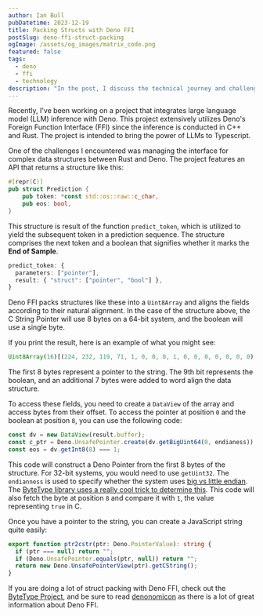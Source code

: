 ```yaml
---
author: Ian Bull
pubDatetime: 2023-12-19
title: Packing Structs with Deno FFI
postSlug: deno-ffi-struct-packing
ogImage: /assets/og_images/matrix_code.png
featured: false
tags:
  - deno
  - ffi
  - technology
description: "In the post, I discuss the technical journey and challenges of integrating large language model inference into Typescript using Deno's FFI, particularly when interfacing complex data structures between Rust and Deno, and share some code snippets and resources that helped navigate these complexities."
---
```


Recently, I've been working on a project that integrates large language model (LLM) inference with Deno. This project extensively utilizes Deno's Foreign Function Interface (FFI) since the inference is conducted in C++ and Rust. The project is intended to bring the power of LLMs to Typescript.

One of the challenges I encountered was managing the interface for complex data structures between Rust and Deno. The project features an API that returns a structure like this:

```rust
#[repr(C)]
pub struct Prediction {
    pub token: *const std::os::raw::c_char,
    pub eos: bool,
}
```

This structure is result of the function `predict_token`, which is utilized to yield the subsequent token in a prediction sequence. The structure comprises the next token and a boolean that signifies whether it marks the **End of Sample**.

```typescript
predict_token: {
  parameters: ["pointer"],
  result: { "struct": ["pointer", "bool"] },
}
```

Deno FFI packs structures like these into a `Uint8Array` and aligns the fields according to their natural alignment. In the case of the structure above, the C String Pointer will use 8 bytes on a 64-bit system, and the boolean will use a single byte.

If you print the result, here is an example of what you might see:

```typescript
Uint8Array(16)[(224, 232, 119, 71, 1, 0, 0, 0, 1, 0, 0, 0, 0, 0, 0, 0)];
```

The first 8 bytes represent a pointer to the string. The 9th bit represents the boolean, and an additional 7 bytes were added to word align the data structure.

To access these fields, you need to create a `DataView` of the array and access bytes from their offset. To access the pointer at position `0` and the boolean at position `8`, you can use the following code:

```typescript
const dv = new DataView(result.buffer);
const c_ptr = Deno.UnsafePointer.create(dv.getBigUint64(0, endianess));
const eos = dv.getInt8(8) === 1;
```

This code will construct a Deno Pointer from the first 8 bytes of the structure. For 32-bit systems, you would need to use `getUint32`. The `endianness` is used to specify whether the system uses [big vs little endian](https://en.wikipedia.org/wiki/Endianness). The [ByteType library uses a really cool trick to determine this](https://github.com/denosaurs/byte_type/blob/main/src/util.ts#L6). This code will also fetch the byte at position `8` and compare it with `1`, the value representing `true` in C.

Once you have a pointer to the string, you can create a JavaScript string quite easily:

```typescript
export function ptr2cstr(ptr: Deno.PointerValue): string {
  if (ptr === null) return "";
  if (Deno.UnsafePointer.equals(ptr, null)) return "";
  return new Deno.UnsafePointerView(ptr).getCString();
}
```

If you are doing a lot of struct packing with Deno FFI, check out the [ByteType Project](https://github.com/denosaurs/byte_type), and be sure to read [denonomicon](https://denonomicon.deno.dev/types/structs) as there is a lot of great information about Deno FFI.
